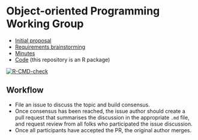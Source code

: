 # Object-oriented Programming Working Group

* [Initial proposal](proposal/proposal.org)
* [Requirements brainstorming](spec/requirements.md)
* [Minutes](minutes/)
* [Code](R/) (this repository is an R package)

<!-- badges: start -->
[![R-CMD-check](https://github.com/jimhester/OOP-WG/workflows/R-CMD-check/badge.svg)](https://github.com/jimhester/OOP-WG/actions)
<!-- badges: end -->

## Workflow

* File an issue to discuss the topic and build consensus.
* Once consensus has been reached, the issue author should create a pull 
  request that summarises the discussion in the appropriate `.md` file,
  and request review from all folks who participated the issue discussion.
* Once all participants have accepted the PR, the original author merges.
